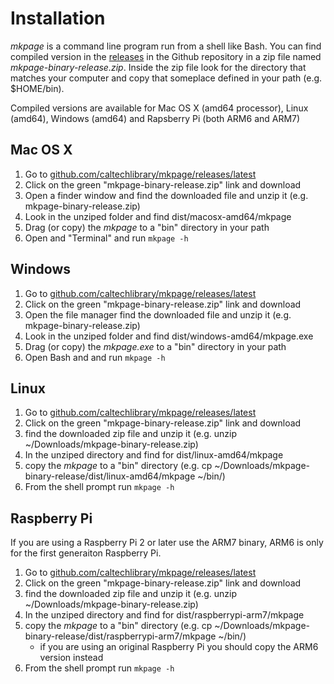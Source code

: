 
# Installation

*mkpage* is a command line program run from a shell like Bash. You can find compiled
version in the [releases](https://github.com/caltechlibrary/mkpage/releases/latest) 
in the Github repository in a zip file named *mkpage-binary-release.zip*. Inside
the zip file look for the directory that matches your computer and copy that someplace
defined in your path (e.g. $HOME/bin). 

Compiled versions are available for Mac OS X (amd64 processor), Linux (amd64), Windows
(amd64) and Rapsberry Pi (both ARM6 and ARM7)

## Mac OS X

1. Go to [github.com/caltechlibrary/mkpage/releases/latest](https://github.com/caltechlibrary/mkpage/releases/latest)
2. Click on the green "mkpage-binary-release.zip" link and download
3. Open a finder window and find the downloaded file and unzip it (e.g. mkpage-binary-release.zip)
4. Look in the unziped folder and find dist/macosx-amd64/mkpage
5. Drag (or copy) the *mkpage* to a "bin" directory in your path
6. Open and "Terminal" and run `mkpage -h`

## Windows

1. Go to [github.com/caltechlibrary/mkpage/releases/latest](https://github.com/caltechlibrary/mkpage/releases/latest)
2. Click on the green "mkpage-binary-release.zip" link and download
3. Open the file manager find the downloaded file and unzip it (e.g. mkpage-binary-release.zip)
4. Look in the unziped folder and find dist/windows-amd64/mkpage.exe
5. Drag (or copy) the *mkpage.exe* to a "bin" directory in your path
6. Open Bash and and run `mkpage -h`

## Linux

1. Go to [github.com/caltechlibrary/mkpage/releases/latest](https://github.com/caltechlibrary/mkpage/releases/latest)
2. Click on the green "mkpage-binary-release.zip" link and download
3. find the downloaded zip file and unzip it (e.g. unzip ~/Downloads/mkpage-binary-release.zip)
4. In the unziped directory and find for dist/linux-amd64/mkpage
5. copy the *mkpage* to a "bin" directory (e.g. cp ~/Downloads/mkpage-binary-release/dist/linux-amd64/mkpage ~/bin/)
6. From the shell prompt run `mkpage -h`

## Raspberry Pi

If you are using a Raspberry Pi 2 or later use the ARM7 binary, ARM6 is only for the first generaiton Raspberry Pi.

1. Go to [github.com/caltechlibrary/mkpage/releases/latest](https://github.com/caltechlibrary/mkpage/releases/latest)
2. Click on the green "mkpage-binary-release.zip" link and download
3. find the downloaded zip file and unzip it (e.g. unzip ~/Downloads/mkpage-binary-release.zip)
4. In the unziped directory and find for dist/raspberrypi-arm7/mkpage
5. copy the *mkpage* to a "bin" directory (e.g. cp ~/Downloads/mkpage-binary-release/dist/raspberrypi-arm7/mkpage ~/bin/)
    + if you are using an original Raspberry Pi you should copy the ARM6 version instead
6. From the shell prompt run `mkpage -h`

